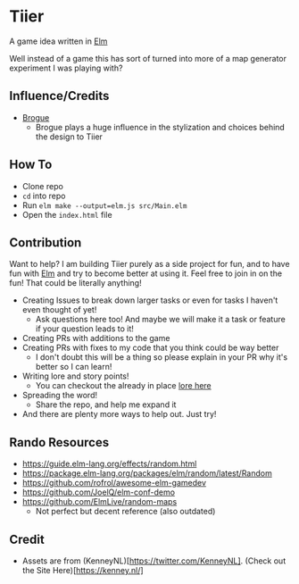 # Tiier
A game idea written in [Elm](https://elm-lang.org/)

Well instead of a game this has sort of turned into more of a map generator experiment I was playing with?

## Influence/Credits

- [Brogue](https://sites.google.com/site/broguegame/)
  - Brogue plays a huge influence in the stylization and choices behind the design to Tiier

## How To

- Clone repo
- `cd` into repo
- Run `elm make --output=elm.js src/Main.elm`
- Open the `index.html` file

## Contribution

Want to help? I am building Tiier purely as a side project for fun, and to have fun with [Elm](https://elm-lang.org/) and try to become better at using it. Feel free to join in on the fun! That could be literally anything!

- Creating Issues to break down larger tasks or even for tasks I haven't even thought of yet!
  - Ask questions here too! And maybe we will make it a task or feature if your question leads to it!
- Creating PRs with additions to the game
- Creating PRs with fixes to my code that you think could be way better
  - I don't doubt this will be a thing so please explain in your PR why it's better so I can learn!
- Writing lore and story points!
  - You can checkout the already in place [lore here](./lore)
- Spreading the word!
  - Share the repo, and help me expand it
- And there are plenty more ways to help out. Just try!

## Rando Resources

- https://guide.elm-lang.org/effects/random.html
- https://package.elm-lang.org/packages/elm/random/latest/Random
- https://github.com/rofrol/awesome-elm-gamedev
- https://github.com/JoelQ/elm-conf-demo
- https://github.com/ElmLive/random-maps
  - Not perfect but decent reference (also outdated)

## Credit

- Assets are from (KenneyNL)[https://twitter.com/KenneyNL]. (Check out the Site Here)[https://kenney.nl/]
